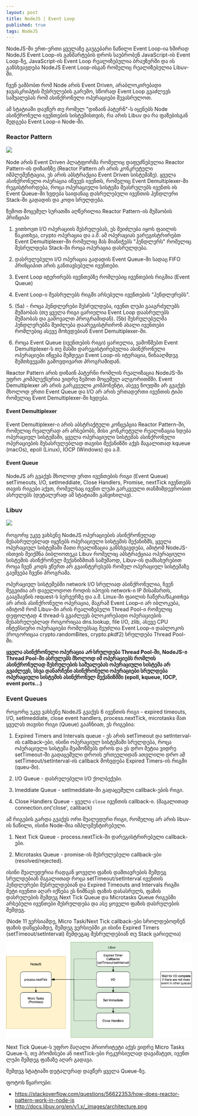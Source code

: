 ```yaml
---
layout: post
title: NodeJS | Event Loop
published: true
tags: NodeJS
---
```


NodeJS-ში ერთ-ერთი ყველაზე გაუგებარი ნაწილი Event Loop-ია ხშირად NodeJS Event Loop-ის განმარტების დროს საუბრობენ JavaScript-ის Event Loop-ზე, JavaScript-ის Event Loop რეალიზებულია ბრაუზერში და ის განსხვავდება NodeJS Event Loop-ისგან რომელიც რეალიზებულია Libuv-ში.

ჩვენ ვამბობთ რომ Node არის Event Driven, არაბლოკირებადი ჯავასკრიპტის შესრულების გარემო, სწორად Event Loop გვაძლევს საშუალებას რომ ასინქრონული ოპერაციები შევასრულოთ.

ამ სტატიაში დავწერ თუ რომელ "დიზაინ პატერნ"-ს იყენებს Node ასინქრონული ივენთების სისტემისთვის, რა არის Libuv და რა ფაზებისგან შედგება Event Loop-ი Node-ში.

### Reactor Pattern

![](https://i.stack.imgur.com/GtSae.jpg)

Node არის Event Driven პლატფორმა რომელიც დაფუძნებულია Reactor Pattern-ის დიზაინზე (Reactor Pattern არ არის კონკრეტული იმპლემენტაცია, ეს არის აბსტრაქცია Event Driven სისტემაზე).
ყველა ასინქრონული ოპერაცია იწვევს ივენთს, რომელიც Event Demultiplexer-ში რეგისტრირდება, როცა ოპერაციული სისტემა შეასრულებს ივენთს ის Event Queue-ში ხვდება საიდანაც დასრულებული ივენთის ჰენდლერი Stack-ში გადადის და კოდი სრულდება.

ზემოთ მოცემულ სურათში აღწერილია Reactor Pattern-ის მუშაობის პრინციპი

1. ვითხოვთ I/O ოპერაციის შესრულებას, ეს შეიძლება იყოს ფაილის წაკითხვა, crypto ოპერაცია და ა.შ. ამ ოპერაციას ვარეგისტრირებთ Event Demultiplexer-ში რომელიც მას მიანიჭებს "ჰენდლერს" რომელიც შესრულდება Stack-ში როცა ოპერაცია დასრულდება. 

2. დასრულებული I/O ოპერაცია გადადის Event Queue-ში სადაც FIFO პრინციპით არის განთავსებული ივენთები.

3. Event Loop იტერირებს ივენთებზე რომლებიც ივენთების რიგშია (Event Queue)

4. Event Loop-ი შეასრულებს რიგში არსებული ივენთების "ჰენდლერებს".

5. (5a) - როცა ჰენდლერები შესრულდება, ივენთ ლუპი გააგრძელებს მუშაობას (თუ ყველა რიგი ცარიელია Event Loop დაასრულებს მუშაობას და გამოვალთ პროგრამიდან). (5b) შესრულებულმა ჰენდლერებმა შეიძლება დაარეგისტრირონ ახალი ივენთები რომლებიც ასევე მოხვდებიან Event Demultiplexer-ში.

6. როცა Event Queue (ივენთების რიგი) ცარიელია, ვამოწმებთ Event Demultiplexer-ს თუ მასში დარეგისტირებულია ასინქრონული ოპერაციები იწყება შემდეგი Event Loop-ის იტერაცია, წინააღმდეგ შემთხვევაში გამოვდივართ პროგრამიდან.

Reactor Pattern არის დიზაინ პატერნი რომლის რეალიზაცია NodeJS-ში უფრო კომპლექსურია ვიდრე ზემოთ მოცემულ ალგორითმში. Event Demultiplexer არ არის გარკვეული კომპონენტი, ასევე ნოუდში არ გვაქვს მხოლოდ ერთი Event Queue და I/O არ არის ერთადერთი ივენთის ტიპი რომელიც Event Demultiplexer-ში ხვდება.

#### Event Demultiplexer
Event Demultiplexer-ი არის აბსტრაქტული კონცეპცია Reactor Pattern-ში, რომელიც რეალურად არ არსებობს, მისი კონკრეტული რეალიზაცია ხდება ოპერაციულ სისტემაში, ყველა ოპერაციული სისტემას ასინქრონული ოპერაციების შესასრულებლად თავისი მექანიზმი აქვს მაგალითად kqueue (macOs), epoll (Linux), IOCP (Windows) და ა.შ.

#### Event Queue 
NodeJS არ გვაქვს მხოლოდ ერთი ივენთების რიგი (Event Queue) setTimeouts, I/O, setImeddiate, Close Handlers, Promise, nextTick ივენთებს თავის რიგები აქვთ, რომელსაც ივენთ ლუპი გარკვეული თანმიმდევრობით ასრულებს (დეტალურად ამ სტატიაში განვიხილავ).


### Libuv
![](http://docs.libuv.org/en/v1.x/_images/architecture.png)

როგორც უკვე ვახსენე NodeJS ოპერაციების ასინქრონულად შესასრულებლად იყენებს ოპერაციული სისტემის მექანიზმს, ყველა ოპერაციულ სისტემაში მათი რეალიზაცია განსხვავდება, ამიტომ NodeJS-ისთვის შეიქმნა ბიბლიოთეკა Libuv რომელიც აბსტრაქციაა ოპერაციული სისტემის ასინქრონულ მექანიზმთან სამუშაოდ, Libuv-ის დამსახურებით როცა ჩვენ კოდს ვწერთ არ გვაინტერესებს რომელ ოპერაციულ სისტემაზე გაეშვება ჩვენი პროგრამა. 

ოპერაციულ სისტემებში network I/O სრულიად ასინქრონულია, ჩვენ შეგვიძია არ დაველოდოთ როდის იპოვის network-ი IP მისამართს, გააგზავნის request-ს სერვერზე და ა.შ. Linux-ში ფაილის ჩაწერა/წაკითხვა არ არის ასინქრონული ოპერაცია, მაგრამ Event Loop–ი არ იბლოკება, იმიტომ რომ Libuv-ში არის რეალიზებული Thread Pool-ი რომელიც დეფოლტად 4 thread-ს გვაძლევს ბლოკირებადი ოპერაციების შესასრულებლად როგორიცაა dns.lookup, file I/O, zlib, ასევე CPU ინტენსიური ოპერაციები რომლებსაც შეუძლია Event Loop-ი დაბლოკოს (როგორიცაა crypto.randomBites, crypto.pkdf2) სრულდება Thread Pool-ში.

**ყველა ასინქრონული ოპერაცია *არ* სრულდება Thread Pool-ში, NodeJS-ი Thread Pool-ში ასრულებს მხოლოდ იმ ოპერაციებს რომლის ასინქრონულად შესრულების საშუალებას ოპერაციული სისტემა არ გვაძლევს, სხვა დანარჩენი ასინქრონული ოპერაციები სრულდება ოპერაციული სისტემის ასინქრონულ მექანიზმში (epoll, kqueue, IOCP, event ports...)**

### Event Queues

როგორც უკვე ვახსენე NodeJS გვაქვს 6 ივენთის რიგი -
expired timeouts, I/O, setImeddiate, close event handlers, process.nextTick, microtasks მათ ყველას თავისი რიგი (Queue) გააჩნიათ, ეს რიგებია:

1. Expired Timers and Intervals queue - ეს არის setTimeout და setInterval-ის callback–ები, ისინი ოპერაციულ სისტემაში სრულდება, როცა ოპერაციული სისტემა შეამოწმებს დროს და ეს დრო მეტია ვიდრე setTimeout-ში გადაცემული დროის ერთეულიდან ათვლილი დრო ამ setTimeout/setInterval-ის callback მოხვდება Expired Timers-ის რიგში (queu-ში).

2. I/O Queue - დასრულებული I/O ქოლბექები. 

3. Imeddiate Queue - setImeddiate-ში გადაცემული callback-ების რიგი.

4. Close Handlers Queue - ყველა `close` ივენთის callback-ი. (მაგალითად connection.on('close', callback)

ამ რიგების გარდა გვაქვს ორი შუალედური რიგი, რომელიც არ არის libuv-ის ნაწილი, ისინი Node-შია იმპლემენტირებული. 

1. Next Tick Queue - process.nextTick-ში დარეგისტრირებული callback-ები.

2. Microtasks Queue - promise-ის შესრულებული callback-ები (resolved/rejected).

ისინი შუალედურია რადგან ყოველი ფაზის დამთავრების შემდეგ სრულდებიან მაგალითად როცა setTimeout/setInterval ივენთის ჰენდლერები შესრულდებიან და Expired Timeouts and Intervals რიგში მეტი ივენთი აღარ იქნება ეს ნიშნავს ფაზის დასასრულს, ფაზის დასრულების შემდეგ Next Tick Queue და Microtasks Queue რიგებში არსებული ივენთები შესრულდება და ასე ყოველი ფაზის დასრულების შემდეგ.

(Node 11 ვერსიამდე, Micro Task/Next Tick callback-ები სროლდებოდნენ ფაზის დაწყებამდე, შემდეგ ვერსიებში კი ისინი Expired Timers (setTimeout/setInterval) შემდეგაც შესრულდებიან თუ Stack ცარიელია)

![](https://raw.githubusercontent.com/nikolozz/blog/master/images/Untitled.drawio.png)

Next Tick Queue-ს უფრო მაღალი პრიორიტეტი აქვს ვიდრე Micro Tasks Queue-ს, თუ პრომისები ან nextTick-ები რეკურსიულად დავამატეთ, ივენთ ლუპი შემდეგ ფაზაზე აღარ გადავა.

შემდეგ სტატიაში დეტალურად დავწერ ყველა Queue-ზე.

ფოტოს წყაროები:
- https://stackoverflow.com/questions/56622353/how-does-reactor-pattern-work-in-node-js
- http://docs.libuv.org/en/v1.x/_images/architecture.png